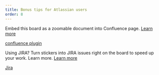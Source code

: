 ```yaml
---
title: Bonus tips for Atlassian users 
order: 8
---
```


Embed this board as a zoomable document into Confluence page. [Learn more](https://help.realtimeboard.com/support/solutions/articles/11000036073-realtimeboard-plugin-for-confluence)

[confluence plugin](howTo:confluence-plugin)

Using JIRA? Turn stickers into JIRA issues right on the board to speed up your work. Learn more. [Learn more](https://help.realtimeboard.com/support/solutions/articles/11000029984-jira-cards)

[Jira](howTo:sticker-to-jira-card)
